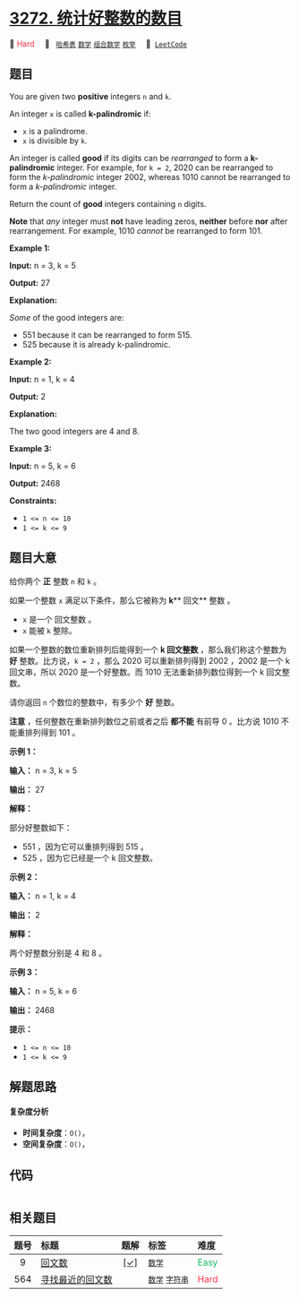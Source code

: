 # [3272. 统计好整数的数目](https://leetcode.com/problems/find-the-count-of-good-integers)

🔴 <font color=#ff334b>Hard</font>&emsp; 🔖&ensp; [`哈希表`](/tag/hash-table.md) [`数学`](/tag/math.md) [`组合数学`](/tag/combinatorics.md) [`枚举`](/tag/enumeration.md)&emsp; 🔗&ensp;[`LeetCode`](https://leetcode.com/problems/find-the-count-of-good-integers)

## 题目

You are given two **positive** integers `n` and `k`.

An integer `x` is called **k-palindromic** if:

  * `x` is a palindrome.
  * `x` is divisible by `k`.

An integer is called **good** if its digits can be _rearranged_ to form a
**k-palindromic** integer. For example, for `k = 2`, 2020 can be rearranged to
form the _k-palindromic_ integer 2002, whereas 1010 cannot be rearranged to
form a _k-palindromic_ integer.

Return the count of **good** integers containing `n` digits.

**Note** that _any_ integer must **not** have leading zeros, **neither**
before **nor** after rearrangement. For example, 1010 _cannot_ be rearranged
to form 101.



**Example 1:**

**Input:** n = 3, k = 5

**Output:** 27

**Explanation:**

_Some_ of the good integers are:

  * 551 because it can be rearranged to form 515.
  * 525 because it is already k-palindromic.

**Example 2:**

**Input:** n = 1, k = 4

**Output:** 2

**Explanation:**

The two good integers are 4 and 8.

**Example 3:**

**Input:** n = 5, k = 6

**Output:** 2468



**Constraints:**

  * `1 <= n <= 10`
  * `1 <= k <= 9`


## 题目大意

给你两个 **正**  整数 `n` 和 `k` 。

如果一个整数 `x` 满足以下条件，那么它被称为 **k****  回文** 整数 。

  * `x` 是一个 回文整数 。
  * `x` 能被 `k` 整除。

如果一个整数的数位重新排列后能得到一个 **k 回文整数**  ，那么我们称这个整数为 **好** 整数。比方说，`k = 2` ，那么 2020
可以重新排列得到 2002 ，2002 是一个 k 回文串，所以 2020 是一个好整数。而 1010 无法重新排列数位得到一个 k 回文整数。

请你返回 `n` 个数位的整数中，有多少个 **好**  整数。

**注意**  ，任何整数在重新排列数位之前或者之后 **都不能** 有前导 0 。比方说 1010 不能重排列得到 101 。



**示例 1：**

**输入：** n = 3, k = 5

**输出：** 27

**解释：**

部分好整数如下：

  * 551 ，因为它可以重排列得到 515 。
  * 525 ，因为它已经是一个 k 回文整数。

**示例 2：**

**输入：** n = 1, k = 4

**输出：** 2

**解释：**

两个好整数分别是 4 和 8 。

**示例 3：**

**输入：** n = 5, k = 6

**输出：** 2468



**提示：**

  * `1 <= n <= 10`
  * `1 <= k <= 9`


## 解题思路

#### 复杂度分析

- **时间复杂度**：`O()`，
- **空间复杂度**：`O()`，

## 代码

```javascript

```

## 相关题目

<!-- prettier-ignore -->
| 题号 | 标题 | 题解 | 标签 | 难度 |
| :------: | :------ | :------: | :------ | :------ |
| 9 | [回文数](https://leetcode.com/problems/palindrome-number) | [[✓]](/problem/0009.md) |  [`数学`](/tag/math.md) | <font color=#15bd66>Easy</font> |
| 564 | [寻找最近的回文数](https://leetcode.com/problems/find-the-closest-palindrome) |  |  [`数学`](/tag/math.md) [`字符串`](/tag/string.md) | <font color=#ff334b>Hard</font> |